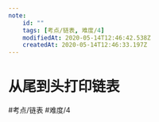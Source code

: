 ```yaml
---
note:
    id: ""
    tags: [考点/链表, 难度/4]
    modifiedAt: 2020-05-14T12:46:42.538Z
    createdAt: 2020-05-14T12:46:33.197Z
---
```

# 从尾到头打印链表
#考点/链表 #难度/4 